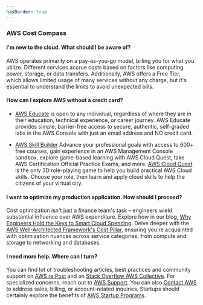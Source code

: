 ```yaml
---
hasBorder: true
---
```

### AWS Cost Compass

#### I'm new to the cloud. What should I be aware of?

AWS operates primarily on a pay-as-you-go model, billing you for what you utilize. Different services accrue costs based on factors like computing power, storage, or data transfers. Additionally, AWS offers a Free Tier, which allows limited usage of many services without any charge, but it's essential to understand the limits to avoid unexpected bills.

#### How can I explore AWS without a credit card?

* [AWS Educate](https://aws.amazon.com/education/awseducate/) is open to any individual, regardless of where they are in their education, technical experience, or career journey. AWS Educate provides simple, barrier-free access to secure, authentic, self-graded labs in the AWS Console with just an email address and NO credit card.

* [AWS Skill Builder](https://skillbuilder.aws/) Advance your professional goals with access to 600+ free courses, gain experience in an AWS Management Console sandbox, explore game-based learning with AWS Cloud Quest, take AWS Certification Official Practice Exams, and more. [AWS Cloud Quest](https://aws.amazon.com/training/digital/aws-cloud-quest/) is the only 3D role-playing game to help you build practical AWS Cloud skills. Choose your role, then learn and apply cloud skills to help the citizens of your virtual city.

#### I want to optimize my production application. How should I proceed?

Cost optimization isn't just a finance team's task – engineers wield substantial influence over AWS expenditure. Explore how in our blog, [Why Engineers Hold the Keys to Smart Cloud Spending](https://community.aws/posts/why-engineers-hold-the-keys). Delve deeper with the [AWS Well-Architected Framework's Cost Pillar](https://docs.aws.amazon.com/wellarchitected/latest/cost-optimization-pillar/welcome.html), ensuring you're acquainted with optimization nuances across service categories, from compute and storage to networking and databases.

#### I need more help. Where can I turn?

You can find lot of troubleshooting articles, best practices and community support on [AWS re:Post](https://repost.aws/) and on [Stack Overflow AWS Collective](https://stackoverflow.com/collectives/aws). For specialized concerns, reach out to [AWS Support](https://aws.amazon.com/premiumsupport). You can also [Contact AWS](https://aws.amazon.com/contact-us) to address sales, billing, or account-related inquiries. Startups should certainly explore the benefits of  [AWS Startup Programs](https://aws.amazon.com/startups).

